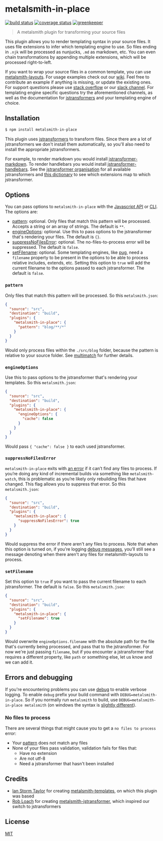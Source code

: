 # metalsmith-in-place

[![build status][build-badge]][build-url]
[![coverage status][coverage-badge]][coverage-url]
[![greenkeeper][greenkeeper-badge]][greenkeeper-url]

> A metalsmith plugin for transforming your source files

This plugin allows you to render templating syntax in your source files. It uses file extensions to infer which templating engine to use. So files ending in `.njk` will be processed as nunjucks, `.md` as markdown, etc. You can even chain transformations by appending multiple extensions, which will be processed right-to-left.

If you want to wrap your source files in a common template, you can use [metalsmith-layouts](https://github.com/metalsmith/metalsmith-layouts). For usage examples check out our [wiki](https://github.com/metalsmith/metalsmith-in-place/wiki). Feel free to contribute an example if anything is missing, or update the existing ones. For support questions please use [stack overflow][stackoverflow-url] or our [slack channel][slack-url]. For templating engine specific questions try the aforementioned channels, as well as the documentation for [jstransformers](https://github.com/jstransformers) and your templating engine of choice.

## Installation

```bash
$ npm install metalsmith-in-place
```

This plugin uses [jstransformers](https://github.com/jstransformers/jstransformer) to transform files. Since there are a lot of jstransformers we don't install them automatically, so you'll also need to install the appropriate jstransformers.

For example, to render markdown you would install [jstransformer-markdown](https://github.com/jstransformers/jstransformer-markdown). To render handlebars you would install [jstransformer-handlebars](https://github.com/jstransformers/jstransformer-handlebars). See the [jstransformer organisation](https://github.com/jstransformers) for all available jstransformers and [this dictionary](https://github.com/jstransformers/inputformat-to-jstransformer/blob/master/dictionary.json) to see which extensions map to which jstransformer.

## Options

You can pass options to `metalsmith-in-place` with the [Javascript API](https://github.com/segmentio/metalsmith#api) or [CLI](https://github.com/segmentio/metalsmith#cli). The options are:

* [pattern](#pattern): optional. Only files that match this pattern will be processed. Accepts a string or an array of strings. The default is `**`.
* [engineOptions](#engineoptions): optional. Use this to pass options to the jstransformer that's rendering your files. The default is `{}`.
* [suppressNoFilesError](#suppressnofileserror): optional. The no-files-to-process error will be suppressed. The default is `false`.
* [setFilename](#setfilename): optional. Some templating engines, like [pug](https://github.com/pugjs/pug), need a `filename` property to be present in the options to be able to process relative includes, extends, etc. Setting this option to `true` will add the current filename to the options passed to each jstransformer. The default is `false`.

### `pattern`

Only files that match this pattern will be processed. So this `metalsmith.json`:

```json
{
  "source": "src",
  "destination": "build",
  "plugins": {
    "metalsmith-in-place": {
      "pattern": "blog/**/*"
    }
  }
}
```

Would only process files within the `./src/blog` folder, because the pattern is
relative to your source folder. See [multimatch](https://github.com/sindresorhus/multimatch)
for further details.

### `engineOptions`

Use this to pass options to the jstransformer that's rendering your templates. So this
`metalsmith.json`:

```json
{
  "source": "src",
  "destination": "build",
  "plugins": {
    "metalsmith-in-place": {
      "engineOptions": {
        "cache": false
      }
    }
  }
}
```

Would pass `{ "cache": false }` to each used jstransformer.

### `suppressNoFilesError`

`metalsmith-in-place` exits with [an error](#no-files-to-process) if it can’t find any files to process. If you’re doing any kind of incremental builds via something like `metalsmith-watch`, this is problematic as you’re likely only rebuilding files that have changed. This flag allows you to suppress that error. So this `metalsmith.json`:

```json
{
  "source": "src",
  "destination": "build",
  "plugins": {
    "metalsmith-in-place": {
      "suppressNoFilesError": true
    }
  }
}
```

Would suppress the error if there aren't any files to process. Note that when this option is turned on, if you're logging [debug messages](#errors-and-debugging), you’ll still see a message denoting when there aren't any files for metalsmith-layouts to process.

### `setFilename`

Set this option to `true` if you want to pass the current filename to each jstransformer. The default is `false`. So this `metalsmith.json`:

```json
{
  "source": "src",
  "destination": "build",
  "plugins": {
    "metalsmith-in-place": {
      "setFilename": true
    }
  }
}
```

Would overwrite `engineOptions.filename` with the absolute path for the file that's currently being processed, and pass that to the jstransformer. For now we're just passing `filename`, but if you encounter a jstransformer that requires a different property, like `path` or something else, let us know and we can add it.

## Errors and debugging

If you're encountering problems you can use [debug](https://www.npmjs.com/package/debug) to enable verbose logging. To enable `debug` prefix your build command with `DEBUG=metalsmith-in-place`. So if you normally run `metalsmith` to build, use `DEBUG=metalsmith-in-place metalsmith` (on windows the syntax is [slightly different](https://www.npmjs.com/package/debug#windows-note)).

### No files to process

There are several things that might cause you to get a `no files to process` error:

* Your [pattern](#pattern) does not match any files
* None of your files pass validation, validation fails for files that:
  * Have no extension
  * Are not utf-8
  * Need a jstransformer that hasn't been installed

## Credits

* [Ian Storm Taylor](https://github.com/ianstormtaylor) for creating [metalsmith-templates](https://github.com/segmentio/metalsmith-templates), on which this plugin was based
* [Rob Loach](https://github.com/RobLoach) for creating [metalsmith-jstransformer](https://github.com/RobLoach/metalsmith-jstransformer), which inspired our switch to jstransformers

## License

[MIT](https://ismay.mit-license.org/)

[build-badge]: https://travis-ci.org/metalsmith/metalsmith-in-place.svg?branch=master
[build-url]: https://travis-ci.org/metalsmith/metalsmith-in-place
[greenkeeper-badge]: https://badges.greenkeeper.io/metalsmith/metalsmith-in-place.svg
[greenkeeper-url]: https://greenkeeper.io/
[coverage-badge]: https://coveralls.io/repos/github/metalsmith/metalsmith-in-place/badge.svg?branch=master
[coverage-url]: https://coveralls.io/github/metalsmith/metalsmith-in-place?branch=master
[slack-url]: http://metalsmith-slack.herokuapp.com/
[stackoverflow-url]: http://stackoverflow.com/questions/tagged/metalsmith
